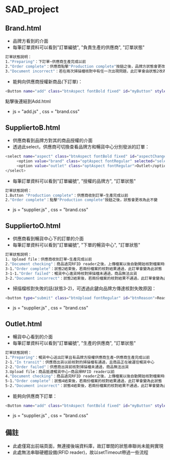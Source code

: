 # SAD_project

## Brand.html

* 品牌方看到的介面
* 每筆訂單資料可以看到"訂單編號", "負責生產的供應商", "訂單狀態"
```sh
訂單狀態說明：
1."Preparing"：下訂單~供應商生產完成以前
2."Order complete"：供應商點擊"Production complete"按鈕之後，品牌方狀態會更改為此
3."Document incorrect"：若在兩次掃描檔核對中有任一次出現問題，此訂單會由狀態2改為此狀態，並通知品牌方訂單狀態有所更改。若掃描檔皆未出現問題，訂單狀態維持狀態2
```
* 能夠向供應商授權新商品(下訂單)：

```sh
<Button name="add" class="btnAspect fontBold fixed" id="myButton" style="color: gray; background-color:#F0EAD6;">ADD</Button>
```
點擊後連結到Add.html
* js = "add.js" , css = "brand.css"

## SuppliertoB.html
* 供應商看到品牌方對其的商品授權的介面
* 透過此select，供應商可切換查看品牌方和暢貨中心分別發派的訂單：

```sh
<select name="aspect" class="btnAspect fontBold fixed" id="aspectChange">
     <option value="brand" class="optAspect fontRegular" selected="selected">Brand</option>
     <option value="outlet" class="optAspect fontRegular">Outlet</option>
</select>
```
* 每筆訂單資料可以看到"訂單編號", "授權的品牌方", "訂單狀態"
```sh
訂單狀態說明：
1.Button "Production complete"：供應商收到訂單~生產完成以前
2."Order complete"：點擊"Production complete"按鈕之後，狀態會更改為此不變
```
* js = "supplier.js" , css = "brand.css"

## SuppliertoO.html
* 供應商看到暢貨中心下的訂單的介面
* 每筆訂單資料可以看到"訂單編號", "下單的暢貨中心", "訂單狀態"
```sh
訂單狀態說明：
1. Upload file：供應商收到訂單~生產完成以前
2."Document checking"：商品過完RFID reader之後，上傳檔案以後自動開始核對檔案時的狀態
3-1."Order complete"：狀態2結束後，若兩份檔案的核對結果通過，此訂單會變為此狀態
3-1-1."Order failed"：暢貨中心進貨時核對掃描檔未通過，商品無法出貨
3-2."Document incorrect"：狀態2結束後，若兩份檔案的核對結果不通過，此訂單會變為此狀態，品牌方以及暢貨中心方的訂單狀態也會有所更改
```
* 掃描檔核對失敗的話(狀態3-2)，可透過此鍵向品牌方傳達核對失敗原因：

```sh
<button type="submit" class="btnUpload fontRegular" id="btnReason">Reason</button>
```
* js = "supplier.js" , css = "brand.css"

## Outlet.html
* 暢貨中心看到的介面
* 每筆訂單資料可以看到"訂單編號", "生產的供應商", "訂單狀態"
```sh
訂單狀態說明：
1."Preparing"：暢貨中心送出訂單且有品牌方授權供應商生產~供應商生產完成以前
2-1."In transit"：供應商出貨以前核對的掃描檔有通過，且商品正在被運往暢貨中心
2-2."Order failed"：供應商出貨前核對掃描檔未通過，商品無法出貨
3.Upload file：商品抵達暢貨中心~商品掃RFID reader以前
4."Document checking"：商品過完RFID reader之後，上傳檔案以後自動開始核對檔案時的狀態
5-1."Order complete"：狀態4結束後，若兩份檔案的核對結果通過，此訂單會變為此狀態
5-2."Document incorrect"：狀態4結束後，若兩份檔案的核對結果不通過，此訂單會變為此狀態，品牌方和供應商的訂單狀態也會有所更改
```
* 能夠向供應商下訂單：

```sh
<Button name="add" class="btnAspect fontBold fixed" id="myButton" style="color: gray; background-color:#F0EAD6;">ADD</Button>
```
* js = "supplier.js" , css = "brand.css"

## 備註
* 此處僅寫出前端頁面，無連接後端資料庫，故訂單間的狀態串聯尚未能夠實現
* 此處無法串聯硬體設備(RFID reader)，故以setTimeout帶過一些流程
